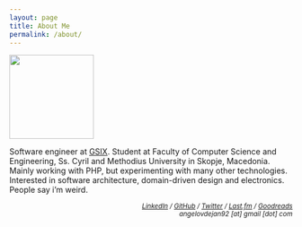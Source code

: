 ```yaml
---
layout: page
title: About Me
permalink: /about/
---
```


<img class="img-left" src="{{ site.url }}/images/100_4188-cropped.png" style="width: 150px">

Software engineer at [GSIX](http://gsix.me). Student at Faculty of Computer Science and Engineering, Ss. Cyril
and Methodius University in Skopje, Macedonia. Mainly working with PHP, but experimenting with many other technologies.
Interested in software architecture, domain-driven design and electronics. People say i’m weird.

<p style="text-align: right">
<small><em>
	<a href="https://www.linkedin.com/in/angelovdejan">LinkedIn</a> /
	<a href="http://github.com/angelov">GitHub</a> /
	<a href="https://twitter.com/angelovdejan">Twitter</a> /
	<a href="http://www.last.fm/user/angelov92">Last.fm</a> /
	<a href="https://www.goodreads.com/angelov">Goodreads</a>
	<br />
	angelovdejan92 [at] gmail [dot] com</em>
</small>
</p>
